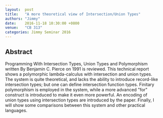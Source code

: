 ```yaml
--- 
layout:  post 
title:   "A more theoretical view of Intersection/Union Types"
authors: "Jimmy"
date:    2016-11-18 10:30:00 +0800
venue:   "CB 313"
categories: Jimmy Seminar 2016
--- 
```

## Abstract

Programming With Intersection Types, Union Types and Polymorphism written By
Benjamin C. Pierce on 1991 is reviewed. This technical report shows a
polymorphic lambda-calculus with intersection and union types. The system is
quite theoretical, and lacks the ability to introduce record-like
intersection
types; but one can define intersection function types. Finitary
polymorphism is
employed in the system, while a more advanced "for" construct is introduced
to
make it even more powerful. An encoding of union types using intersection
types
are introduced by the paper. Finally, I will show some comparisons between
this
system and other practical languages.


